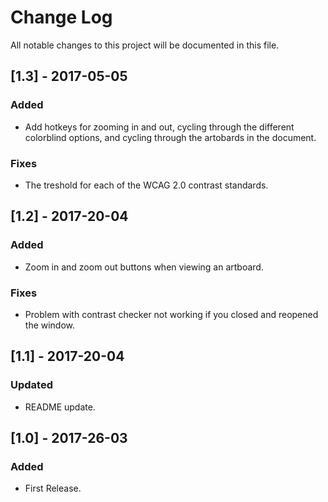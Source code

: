 # Change Log
All notable changes to this project will be documented in this file.

## [1.3] - 2017-05-05
### Added
- Add hotkeys for zooming in and out, cycling through the different colorblind options, and cycling through the artobards in the document.

### Fixes
- The treshold for each of the WCAG 2.0 contrast standards.

## [1.2] - 2017-20-04
### Added
- Zoom in and zoom out buttons when viewing an artboard.

### Fixes
- Problem with contrast checker not working if you closed and reopened the window.

## [1.1] - 2017-20-04
### Updated
- README update.

## [1.0] - 2017-26-03
### Added
- First Release.
